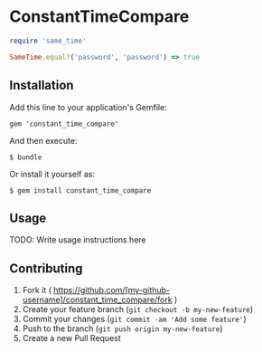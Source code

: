 # ConstantTimeCompare

```ruby
require 'same_time'

SameTime.equal?('password', 'password') => true
```

## Installation

Add this line to your application's Gemfile:

    gem 'constant_time_compare'

And then execute:

    $ bundle

Or install it yourself as:

    $ gem install constant_time_compare

## Usage

TODO: Write usage instructions here

## Contributing

1. Fork it ( https://github.com/[my-github-username]/constant_time_compare/fork )
2. Create your feature branch (`git checkout -b my-new-feature`)
3. Commit your changes (`git commit -am 'Add some feature'`)
4. Push to the branch (`git push origin my-new-feature`)
5. Create a new Pull Request
